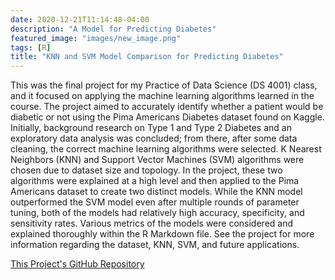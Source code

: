 ```yaml
---
date: 2020-12-21T11:14:48-04:00
description: "A Model for Predicting Diabetes"
featured_image: "images/new_image.png"
tags: [R]
title: "KNN and SVM Model Comparison for Predicting Diabetes"
---
```


This was the final project for my Practice of Data Science (DS 4001) class, and it focused on applying the machine learning algorithms learned in the course. The project aimed to accurately identify whether a patient would be diabetic or not using the Pima Americans Diabetes dataset found on Kaggle. Initially, background research on Type 1 and Type 2 Diabetes and an exploratory data analysis was concluded; from there, after some data cleaning, the correct machine learning algorithms were selected. K Nearest Neighbors (KNN) and Support Vector Machines (SVM) algorithms were chosen due to dataset size and topology. In the project, these two algorithms were explained at a high level and then applied to the Pima Americans dataset to create two distinct models. While the KNN model outperformed the SVM model even after multiple rounds of parameter tuning, both of the models had relatively high accuracy, specificity, and sensitivity rates. Various metrics of the models were considered and explained thoroughly within the R Markdown file. See the project for more information regarding the dataset, KNN, SVM, and future applications.

[This Project's GitHub Repository](https://github.com/jasminedogu/DiabetesDatabase.git)
